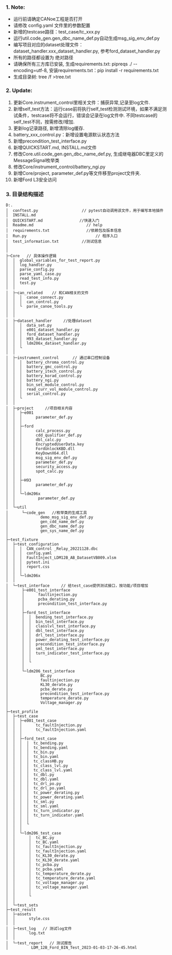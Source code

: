 ### 1. Note:

+ 运行前请确定CANoe工程是否打开
+ 请修改 config.yaml 文件里的参数配置
+ 新增的testcase路径：test_case/tc_xxx.py
+ 运行util.code_gen.gen_dbc_name_def.py自动生成msg_sig_env_def.py
+ 编写项目对应的dataset处理文件：dataset_handler.xxx_dataset_handler.py, 参考ford_dataset_handler.py
+ 所有的路径都设置为 绝对路径
+ 请确保所有三方库已安装, 生成requirements.txt: pipreqs ./ --encoding=utf-8, 安装requirements.txt：pip install -r requirements.txt
+ 生成目录树: tree /f >tree.txt

### 2. Update:

1. 更新Core.instrument_control里相关文件：捕获异常,记录至log文件.
2. 新增self_test方法：运行case前将执行self_test检测测试环境，如果不满足测试条件，testcase将不会运行，错误会记录在log文件中.
   不同testcase的self_test不同，按需修改/增加.
3. 更新log记录路径, 新增清除log缓存.
4. battery_xxx_control.py：新增设置电源默认状态方法
5. 新增precondition_test_interface.py
6. 新增QUICKSTART.md, INSTALL.md文件
7. 修改Core.util.code_gen.gen_dbc_name_def.py, 生成继电器DBC里定义的MessageSignal枚举类
8. 修改Core/instrument_control/battery_ngi.py
9. 新增Core/project, parameter_def.py等文件移至project文件夹.
10. 新增Ford L3安全访问

### 3. 目录结构描述

```
D:.
│  conftest.py                   // pytest自动调用该文件，用于编写本地插件
│  INSTALL.md
│  QUICKSTART.md                //快速入门
│  Readme.md                       // help
│  requirements.txt                //依赖包及版本信息
│  Run.py                              // 程序入口
│  test_information.txt          //测试信息
│  
│              
├─Core   // 具体操作逻辑
│  │  global_variables_for_test_report.py
│  │  log_handler.py
│  │  parse_config.py
│  │  parse_yaml_case.py
│  │  read_test_info.py
│  │  test.py
│  │  
│  ├─can_related    // 和CAN相关的文件
│  │  │  canoe_connect.py
│  │  │  can_control.py
│  │  └  parse_canoe_tools.py  
│  │  
│  │          
│  ├─dataset_handler     //处理dataset
│  │  │  data_set.py
│  │  │  e001_dataset_handler.py
│  │  │  ford_dataset_handler.py
│  │  │  H93_dataset_handler.py
│  │  │  ldm206x_dataset_handler.py  
│  │  └
│  │          
│  ├─instrument_control      // 通过串口控制设备
│  │  │  battery_chroma_control.py
│  │  │  battery_gmc_control.py
│  │  │  battery_itech_control.py
│  │  │  battery_korad_control.py
│  │  │  battery_ngi.py
│  │  │  bin_set_module_control.py
│  │  │  read_curr_vol_module_control.py
│  │  │  serial_control.py 
│  │  └
│  │          
│  ├─project     //项目相关内容
│  │  ├─e001
│  │  │      parameter_def.py
│  │  │      
│  │  ├─ford
│  │  │      calc_process.py
│  │  │      cdd_qualifier_def.py
│  │  │      dbl_calc.py
│  │  │      EncryptedUserData.key
│  │  │      FordUnlockKBD.dll
│  │  │      KeyDownX64.dll
│  │  │      msg_sig_env_def.py
│  │  │      parameter_def.py
│  │  │      security_access.py
│  │  │      spot_calc.py
│  │  │      
│  │  ├─H93
│  │  │      parameter_def.py
│  │  │      
│  │  └─ldm206x
│  │          parameter_def.py
│  │          
│  └─util
│      └─code_gen   //枚举类的生成工具
│              demo_msg_sig_env_def.py
│              gen_cdd_name_def.py
│              gen_dbc_name_def.py
│              gen_sys_name_def.py
│              
├─test_fixture
│  ├─test_configuration
│  │  │  CAN_control _Relay_20221128.dbc
│  │  │  config.yaml
│  │  │  FaultInject_LDM12B_AB_DatasetVB009.xlsm
│  │  │  pytest.ini
│  │  │  report.css
│  │  │  
│  │  └─ldm206x
│  │              
│  └─test_interface     // 给test_case提供测试接口，按功能/项目增加
│      ├─e001_test_interface
│      │      faultinjection.py
│      │      pcba_derating.py
│      │      precondition_test_interface.py
│      │      
│      ├─ford_test_interface
│      │  │  bending_test_interface.py
│      │  │  bin_test_interface.py
│      │  │  classlvl_test_interface.py
│      │  │  dbl_test_interface.py
│      │  │  drl_test_interface.py
│      │  │  power_derating_test_interface.py
│      │  │  precondition_test_interface.py
│      │  │  sml_test_interface.py
│      │  │  turn_indicator_test_interface.py
│      │  │  
│      │  └
│      │          
│      └─ldm206_test_interface
│              BC.py
│              faultinjection.py
│              KL30_derate.py
│              pcba_derate.py
│              precondition_test_interface.py
│              temperature_derate.py
│              Voltage_manager.py
│              
├─test_profile
│  ├─test_case
│  │  ├─e001_test_case
│  │  │      tc_faultInjection.py
│  │  │      tc_faultInjection.yaml
│  │  │      
│  │  ├─ford_test_case
│  │  │  │  tc_bending.py
│  │  │  │  tc_bending.yaml
│  │  │  │  tc_bin.py
│  │  │  │  tc_bin.yaml
│  │  │  │  tc_classHB.py
│  │  │  │  tc_class_lvl.py
│  │  │  │  tc_class_lvl.yaml
│  │  │  │  tc_dbl.py
│  │  │  │  tc_dbl.yaml
│  │  │  │  tc_drl_po.py
│  │  │  │  tc_drl_po.yaml
│  │  │  │  tc_power_derating.py
│  │  │  │  tc_power_derating.yaml
│  │  │  │  tc_sml.py
│  │  │  │  tc_sml.yaml
│  │  │  │  tc_turn_indicator.py
│  │  │  │  tc_turn_indicator.yaml
│  │  │  │  
│  │  │  └
│  │  │          
│  │  └─ldm206_test_case
│  │      │  tc_BC.py
│  │      │  tc_BC.yaml
│  │      │  tc_faultInjection.py
│  │      │  tc_faultInjection.yaml
│  │      │  tc_KL30_derate.py
│  │      │  tc_KL30_derate.yaml
│  │      │  tc_pcba.py
│  │      │  tc_pcba.yaml
│  │      │  tc_temperature_derate.py
│  │      │  tc_temperature_derate.yaml
│  │      │  tc_voltage_manager.py
│  │      │  tc_voltage_manager.yaml
│  │      │  
│  │      └
│  │                      
│  └─test_sets
├─test_result
│  ├─assets
│  │      style.css
│  │      
│  ├─test_log   // 测试log文件
│  │      log.txt
│  │      
│  └─test_report   // 测试报告
│          LDM_12B_Ford_BIN_Test_2023-01-03-17-26-45.html
        

```

